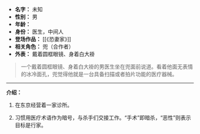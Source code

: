 
- **名字：** 未知
- **性别：** 男
- **年龄：** 
- **身份：** 医生，中间人
- **登场作品：** [[《恐妻家》]]
- **相关角色：** 兜（合作者）
- **外表：** 戴着圆框眼镜、身着白大褂

> 一个戴着圆框眼镜、身着白大褂的男医生坐在兜面前说道。看着他面无表情的冰冷面孔，兜觉得他就是一台具备扫描或者拍片功能的医疗器械。

---

**介绍：** 

1. 在东京经营着一家诊所。

2. 习惯用医疗术语作为暗号，与杀手们交接工作。“手术”即暗杀，“恶性”则表示目标是行家。
